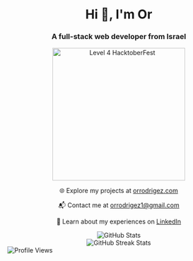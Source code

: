 <div align="center">
  <h1>Hi 👋, I'm Or</h1>
  <h3>A full-stack web developer from Israel</h3>
  <div>
    <img src="https://assets.holopin.io/hf2023levels/level4-blue-helmet-suit-flippers-swarm.webp" width="300" height="300" alt="Level 4 HacktoberFest" >
  </div>
  <div style={{margin: "10px 0"}}>
    <p>🌐 Explore my projects at <a href="https://www.orrodrigez.com" target="_blank">orrodrigez.com</a></p>
    <p>📬 Contact me at <a href="mailto:orrodrigez1@gmail.com">orrodrigez1@gmail.com</a></p>
    <p>📄 Learn about my experiences on <a href="https://www.linkedin.com/in/orrodrigez" target="_blank">LinkedIn</a></p>
  </div>
</div>

<div align="center">
  <div>
    <img src="https://github-readme-stats.vercel.app/api?username=pafestivo&show_icons=true&locale=en" alt="GitHub Stats" />
  </div>

  <div>
    <img src="https://github-readme-streak-stats.herokuapp.com/?user=pafestivo" alt="GitHub Streak Stats" />
  </div>
</div>

<div align="left">
  <div>
    <img src="https://komarev.com/ghpvc/?username=pafestivo&label=Profile%20views&color=238f14&style=flat" alt="Profile Views" style="max-width: 500px; height: auto;" />
  </div>
</div>
